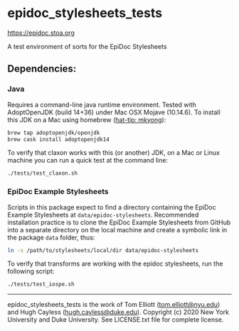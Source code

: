 # epidoc_stylesheets_tests

https://epidoc.stoa.org

A test environment of sorts for the EpiDoc Stylesheets

## Dependencies:

### Java

Requires a command-line java runtime environment. Tested with AdoptOpenJDK (build 14+36) under Mac OSX Mojave (10.14.6). To install this JDK on a Mac using homebrew ([hat-tip: mkyong](https://mkyong.com/java/how-to-install-java-on-mac-osx/)):

```bash
brew tap adoptopenjdk/openjdk
brew cask install adoptopenjdk14
```

To verify that claxon works with this (or another) JDK, on a Mac or Linux machine you can run a quick test at the command line:

```bash
./tests/test_claxon.sh
```

### EpiDoc Example Stylesheets

Scripts in this package expect to find a directory containing the EpiDoc Example Stylesheets at ```data/epidoc-stylesheets```. Recommended installation practice is to clone the EpiDoc Example Stylesheets from GitHub into a separate directory on the local machine and create a symbolic link in the package ```data``` folder, thus:

```bash
ln -s /path/to/stylesheets/local/dir data/epidoc-stylesheets
```

To verify that transforms are working with the epidoc stylesheets, run the following script:

```bash
./tests/test_iospe.sh
```

<hr/>

epidoc_stylesheets_tests is the work of Tom Elliott (tom.elliott@nyu.edu) and Hugh Cayless (hugh.cayless@duke.edu). Copyright (c) 2020 New York University and Duke University. See LICENSE.txt file for complete license.

